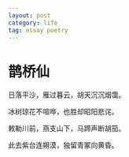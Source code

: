 ```yaml
---
layout: post
category: life
tag: essay poetry
---
```


鹊桥仙
===

日落平沙，雁过暮云，胡天沉沉烟霭。

冰树琼花不喧哗，也胜却昭阳悲诧。

 

 敕勒川前，燕支山下，马蹄声断胡笳。

 此去紫台连朔漠，独留青冢向黄昏。
